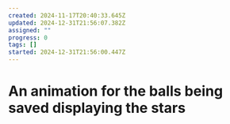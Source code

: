 ```yaml
---
created: 2024-11-17T20:40:33.645Z
updated: 2024-12-31T21:56:07.382Z
assigned: ""
progress: 0
tags: []
started: 2024-12-31T21:56:00.447Z
---
```


# An animation for the balls being saved displaying the stars
